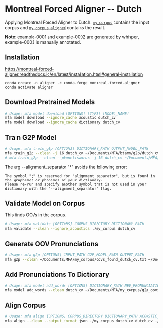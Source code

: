 # Montreal Forced Aligner -- Dutch

Applying Montreal Forced Aligner to Dutch. [`my_corpus`](./my_corpus) contains the input corpus and [`my_corpus_aligned`](./my_corpus_aligned) contains the result.

**Note:** example-0001 and example-0002 are generated by whisper, example-0003 is manually annotated.

## Installation

https://montreal-forced-aligner.readthedocs.io/en/latest/installation.html#general-installation

```
conda create -n aligner -c conda-forge montreal-forced-aligner
conda activate aligner
```

## Download Pretrained Models

```bash
# Usage: mfa model download [OPTIONS] [TYPE] [MODEL_NAME]
mfa model download --ignore_cache acoustic dutch_cv
mfa model download --ignore_cache dictionary dutch_cv
```

## Train G2P Model
```bash
# Usage: mfa train_g2p [OPTIONS] DICTIONARY_PATH OUTPUT_MODEL_PATH
mfa train_g2p --clean -j 16 dutch_cv ~/Documents/MFA/btamm/g2p/dutch_cv.zip
# mfa train_g2p --clean --phonetisaurus -j 16 dutch_cv ~/Documents/MFA/btamm/g2p/dutch_cv_phonetisaurus.zip --alignment_separator "°"
```

The arg --alignment_separator "°" avoids the following error:

```
The symbol ";" is reserved for "alignment_separator", but is found in the graphemes or phonemes of your dictionary.
Please re-run and specify another symbol that is not used in your dictionary with the "--alignment_separator" flag.
```

## Validate Model on Corpus

This finds OOVs in the corpus.

```bash
# Usage: mfa validate [OPTIONS] CORPUS_DIRECTORY DICTIONARY_PATH
mfa validate --clean --ignore_acoustics ./my_corpus dutch_cv
```

## Generate OOV Pronunciations

```bash
# Usage: mfa g2p [OPTIONS] INPUT_PATH G2P_MODEL_PATH OUTPUT_PATH
mfa g2p --clean ~/Documents/MFA/my_corpus/oovs_found_dutch_cv.txt ~/Documents/MFA/btamm/g2p/dutch_cv.zip ~/Documents/MFA/my_corpus/g2p_oovs.txt --dictionary_path dutch_cv
```

## Add Pronunciations To Dictionary

```bash
# Usage: mfa model add_words [OPTIONS] DICTIONARY_PATH NEW_PRONUNCIATIONS_PATH
mfa model add_words --clean dutch_cv ~/Documents/MFA/my_corpus/g2p_oovs.txt
```


## Align Corpus

```bash
# Usage: mfa align [OPTIONS] CORPUS_DIRECTORY DICTIONARY_PATH ACOUSTIC_MODEL_PATH OUTPUT_DIRECTORY
mfa align --clean --output_format json ./my_corpus dutch_cv dutch_cv ./my_corpus_aligned
```
